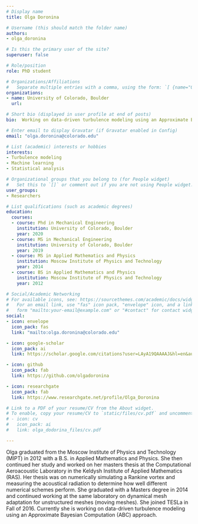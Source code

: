 ```yaml
---
# Display name
title: Olga Doronina

# Username (this should match the folder name)
authors:
- olga_doronina

# Is this the primary user of the site?
superuser: false

# Role/position
role: PhD student

# Organizations/Affiliations
#   Separate multiple entries with a comma, using the form: `[ {name="Org1", url=""}, {name="Org2", url=""} ]`.
organizations:
- name: University of Colorado, Boulder
  url:

# Short bio (displayed in user profile at end of posts)
bio:  Working on data-driven turbulence modeling using an Approximate Bayesian Computation (ABC) approach.

# Enter email to display Gravatar (if Gravatar enabled in Config)
email: "olga.doronina@colorado.edu"

# List (academic) interests or hobbies
interests:
- Turbulence modeling
- Machine learning
- Statistical analysis

# Organizational groups that you belong to (for People widget)
#   Set this to `[]` or comment out if you are not using People widget.
user_groups:
- Researchers

# List qualifications (such as academic degrees)
education:
  courses:
  - course: Phd in Mechanical Engineering
    institution: University of Colorado, Boulder
    year: 2020
  - course: MS in Mechanical Engineering
    institution: University of Colorado, Boulder
    year: 2019
  - course: MS in Applied Mathematics and Physics
    institution: Moscow Institute of Physics and Technology
    year: 2014
  - course: BS in Applied Mathematics and Physics
    institution: Moscow Institute of Physics and Technology
    year: 2012

# Social/Academic Networking
# For available icons, see: https://sourcethemes.com/academic/docs/widgets/#icons
#   For an email link, use "fas" icon pack, "envelope" icon, and a link in the
#   form "mailto:your-email@example.com" or "#contact" for contact widget.
social:
- icon: envelope
  icon_pack: fas
  link: "mailto:olga.doronina@colorado.edu"

- icon: google-scholar
  icon_pack: ai
  link: https://scholar.google.com/citations?user=LAyA19QAAAAJ&hl=en&authuser=1

- icon: github
  icon_pack: fab
  link: https://github.com/olgadoronina

- icon: researchgate
  icon_pack: fab
  link: https://www.researchgate.net/profile/Olga_Doronina

# Link to a PDF of your resume/CV from the About widget.
# To enable, copy your resume/CV to `static/files/cv.pdf` and uncomment the lines below.  
# - icon: cv
#   icon_pack: ai
#   link: olga_dodorina_files/cv.pdf

---
```

Olga graduated from the Moscow Institute of Physics and Technology (MIPT) in 2012 with a B.S. in Applied Mathematics and Physics. She then continued her study and worked on her masters thesis at the Computational Aeroacoustic Laboratory in the Keldysh Institute of Applied Mathematics (RAS). Her thesis was on numerically simulating a Rankine vortex and measuring the acoustical radiation to determine how well different numerical schemes perform. She graduated with a Masters degree in 2014 and continued working at the same laboratory on dynamical mesh adaptation for unstructured meshes (moving meshes). She joined TESLa in Fall of 2016. Currently she is working on data-driven turbulence modeling using an Approximate Bayesian Computation (ABC) approach.
